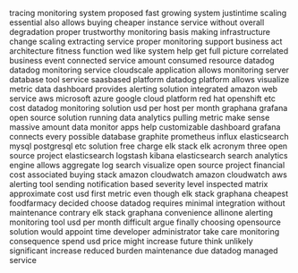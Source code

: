 tracing monitoring system proposed fast growing system justintime scaling essential also allows buying cheaper instance service without overall degradation proper trustworthy monitoring basis making infrastructure change scaling extracting service proper monitoring support business act architecture fitness function wed like system help get full picture correlated business event connected service amount consumed resource datadog datadog monitoring service cloudscale application allows monitoring server database tool service saasbased platform datadog platform allows visualize metric data dashboard provides alerting solution integrated amazon web service aws microsoft azure google cloud platform red hat openshift etc cost datadog monitoring solution usd per host per month graphana grafana open source solution running data analytics pulling metric make sense massive amount data monitor apps help customizable dashboard grafana connects every possible database graphite prometheus influx elasticsearch mysql postgresql etc solution free charge elk stack elk acronym three open source project elasticsearch logstash kibana elasticsearch search analytics engine allows aggregate log search visualize open source project financial cost associated buying stack amazon cloudwatch amazon cloudwatch aws alerting tool sending notification based severity level inspected matrix approximate cost usd first metric even though elk stack graphana cheapest foodfarmacy decided choose datadog requires minimal integration without maintenance contrary elk stack graphana convenience allinone alerting monitoring tool usd per month difficult argue finally choosing opensource solution would appoint time developer administrator take care monitoring consequence spend usd price might increase future think unlikely significant increase reduced burden maintenance due datadog managed service